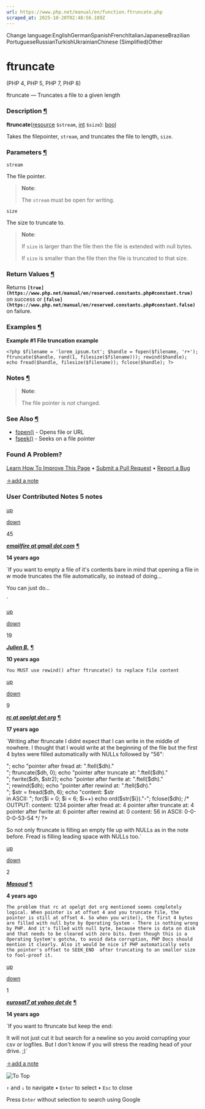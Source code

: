 ```yaml
---
url: https://www.php.net/manual/en/function.ftruncate.php
scraped_at: 2025-10-20T02:48:56.189Z
---
```


Change language:EnglishGermanSpanishFrenchItalianJapaneseBrazilian PortugueseRussianTurkishUkrainianChinese (Simplified)Other

# ftruncate

(PHP 4, PHP 5, PHP 7, PHP 8)

ftruncate — Truncates a file to a given length

### Description [¶](https://www.php.net/manual/en/function.ftruncate.php\#refsect1-function.ftruncate-description)

**ftruncate**([resource](https://www.php.net/manual/en/language.types.resource.php) `$stream`, [int](https://www.php.net/manual/en/language.types.integer.php) `$size`): [bool](https://www.php.net/manual/en/language.types.boolean.php)

Takes the filepointer, `stream`, and truncates the file to
length, `size`.


### Parameters [¶](https://www.php.net/manual/en/function.ftruncate.php\#refsect1-function.ftruncate-parameters)

`stream`

The file pointer.


> **Note**:
>
>
> The `stream` must be open for writing.

`size`

The size to truncate to.


> **Note**:
>
>
> If `size` is larger than the file then the file
> is extended with null bytes.
>
>
> If `size` is smaller than the file then the file
> is truncated to that size.

### Return Values [¶](https://www.php.net/manual/en/function.ftruncate.php\#refsect1-function.ftruncate-returnvalues)

Returns **`[true](https://www.php.net/manual/en/reserved.constants.php#constant.true)`** on success or **`[false](https://www.php.net/manual/en/reserved.constants.php#constant.false)`** on failure.


### Examples [¶](https://www.php.net/manual/en/function.ftruncate.php\#refsect1-function.ftruncate-examples)

**Example #1 File truncation example**

`<?php
$filename = 'lorem_ipsum.txt';
$handle = fopen($filename, 'r+');
ftruncate($handle, rand(1, filesize($filename)));
rewind($handle);
echo fread($handle, filesize($filename));
fclose($handle);
?>`

### Notes [¶](https://www.php.net/manual/en/function.ftruncate.php\#refsect1-function.ftruncate-notes)

> **Note**:
>
>
> The file pointer is _not_ changed.

### See Also [¶](https://www.php.net/manual/en/function.ftruncate.php\#refsect1-function.ftruncate-seealso)

- [fopen()](https://www.php.net/manual/en/function.fopen.php) \- Opens file or URL
- [fseek()](https://www.php.net/manual/en/function.fseek.php) \- Seeks on a file pointer

### Found A Problem?

[Learn How To Improve This Page](https://github.com/php/doc-base/blob/master/README.md "This will take you to our contribution guidelines on GitHub")
•
[Submit a Pull Request](https://github.com/php/doc-en/blob/master/reference/filesystem/functions/ftruncate.xml)
•
[Report a Bug](https://github.com/php/doc-en/issues/new?body=From%20manual%20page:%20https:%2F%2Fphp.net%2Ffunction.ftruncate%0A%0A---)

[＋add a note](https://www.php.net/manual/add-note.php?sect=function.ftruncate&repo=en&redirect=https://www.php.net/manual/en/function.ftruncate.php)

### User Contributed Notes 5 notes

[up](https://www.php.net/manual/vote-note.php?id=104455&page=function.ftruncate&vote=up "Vote up!")

[down](https://www.php.net/manual/vote-note.php?id=104455&page=function.ftruncate&vote=down "Vote down!")

45


[**_emailfire at gmail dot com_**](https://www.php.net/manual/en/function.ftruncate.php#104455) [¶](https://www.php.net/manual/en/function.ftruncate.php#104455)

**14 years ago**

`If you want to empty a file of it's contents bare in mind that opening a file in w mode truncates the file automatically, so instead of doing...
<?php
$fp = fopen("/tmp/file.txt", "r+");
ftruncate($fp, 0);
fclose($fp);
?>
You can just do...
<?php
$fp = fopen("/tmp/file.txt", "w");
fclose($fp);
?>`

[up](https://www.php.net/manual/vote-note.php?id=117205&page=function.ftruncate&vote=up "Vote up!")

[down](https://www.php.net/manual/vote-note.php?id=117205&page=function.ftruncate&vote=down "Vote down!")

19


[**_Julien B._**](https://www.php.net/manual/en/function.ftruncate.php#117205) [¶](https://www.php.net/manual/en/function.ftruncate.php#117205)

**10 years ago**

`You MUST use rewind() after ftruncate() to replace file content`

[up](https://www.php.net/manual/vote-note.php?id=80250&page=function.ftruncate&vote=up "Vote up!")

[down](https://www.php.net/manual/vote-note.php?id=80250&page=function.ftruncate&vote=down "Vote down!")

9


[**_rc at opelgt dot org_**](https://www.php.net/manual/en/function.ftruncate.php#80250) [¶](https://www.php.net/manual/en/function.ftruncate.php#80250)

**17 years ago**

`Writing after ftruncate
I didnt expect that I can write in the middle of nowhere. I thought that I would write at the beginning of the file but the first 4 bytes were filled automatically with NULLs followed by "56":
<?php
$str1  = 1234;
$str2  =   56;
$datei = "test.txt";
$dh = fopen($datei,"w");
fwrite($dh, $str1);
fclose($dh);
$dh = fopen ($datei,"r+");
echo "content: ".fread($dh, filesize($datei))."<br>";
echo "pointer after fread at: ".ftell($dh)."<br>";
ftruncate($dh, 0);
echo "pointer after truncate at: ".ftell($dh)."<br>";
fwrite($dh, $str2);
echo "pointer after fwrite at: ".ftell($dh)."<br>";
rewind($dh);
echo "pointer after rewind at: ".ftell($dh)."<br>";
$str = fread($dh, 6);
echo "content: $str<br>in ASCII: ";
for($i = 0; $i < 6; $i++)
echo ord($str{$i})."-";
fclose($dh);
/*
OUTPUT:
content: 1234
pointer after fread at: 4
pointer after truncate at: 4
pointer after fwrite at: 6
pointer after rewind at: 0
content: 56
in ASCII: 0-0-0-0-53-54
*/
?>
So not only ftruncate is filling an empty file up with NULLs as in the note before. Fread is filling leading space with NULLs too.`

[up](https://www.php.net/manual/vote-note.php?id=125539&page=function.ftruncate&vote=up "Vote up!")

[down](https://www.php.net/manual/vote-note.php?id=125539&page=function.ftruncate&vote=down "Vote down!")

2


[**_Masoud_**](https://www.php.net/manual/en/function.ftruncate.php#125539) [¶](https://www.php.net/manual/en/function.ftruncate.php#125539)

**4 years ago**

`The problem that rc at opelgt dot org mentioned seems completely logical.
When pointer is at offset 4 and you truncate file, the pointer is still at offset 4.
So when you write(), the first 4 bytes are filled with null byte by Operating System - There is nothing wrong by PHP. And it's filled with null byte, because there is data on disk and that needs to be cleared with zero bits.
Even though this is a Operating System's gotcha, to avoid data corruption, PHP Docs should mention it clearly. Also it would be nice if PHP automatically sets the pointer's offset to SEEK_END  after truncating to an smaller size to fool-proof it.`

[up](https://www.php.net/manual/vote-note.php?id=103591&page=function.ftruncate&vote=up "Vote up!")

[down](https://www.php.net/manual/vote-note.php?id=103591&page=function.ftruncate&vote=down "Vote down!")

1


[**_eurosat7 at yahoo dot de_**](https://www.php.net/manual/en/function.ftruncate.php#103591) [¶](https://www.php.net/manual/en/function.ftruncate.php#103591)

**14 years ago**

`If you want to ftruncate but keep the end:
<?php
    function ftruncatestart($filename,$maxfilesize){
        $size=filesize($filename);
        if ($size<$maxfilesize*1.0) return;
        $maxfilesize=$maxfilesize*0.5; //we don't want to do it too often...
        $fh=fopen($filename,"r+");
        $start=ftell($fh);
        fseek($fh,-$maxfilesize,SEEK_END);
        $drop=fgets($fh);
        $offset=ftell($fh);
        for ($x=0;$x<$maxfilesize;$x++){
            fseek($fh,$x+$offset);
            $c=fgetc($fh);
            fseek($fh,$x);
            fwrite($fh,$c);
        }
        ftruncate($fh,$maxfilesize-strlen($drop));
        fclose($fh);
    }
?>
It will not just cut it but search for a newline so you avoid corrupting your csv or logfiles. But I don't know if you will stress the reading head of your drive. ;)`

[＋add a note](https://www.php.net/manual/add-note.php?sect=function.ftruncate&repo=en&redirect=https://www.php.net/manual/en/function.ftruncate.php)

![To Top](https://www.php.net/images/to-top@2x.png)

`↑` and `↓` to navigate •
`Enter` to select •
`Esc` to close


Press `Enter` without
selection to search using Google
